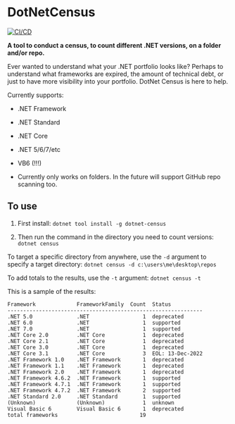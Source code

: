 # DotNetCensus
[![CI/CD](https://github.com/samsmithnz/DotNetCensus/actions/workflows/workflow.yml/badge.svg)](https://github.com/samsmithnz/DotNetCensus/actions/workflows/workflow.yml)

**A tool to conduct a census, to count different .NET versions, on a folder and/or repo.** 

Ever wanted to understand what your .NET portfolio looks like? Perhaps to understand what frameworks are expired, the amount of technical debt, or just to have more visibility into your portfolio. DotNet Census is here to help.

Currently supports:
- .NET Framework
- .NET Standard
- .NET Core 
- .NET 5/6/7/etc
- VB6 (!!!)

- Currently only works on folders. In the future will support GitHub repo scanning too.

## To use

1. First install:
`dotnet tool install -g dotnet-census`

2. Then run the command in the directory you need to count versions:
`dotnet census`

To target a specific directory from anywhere, use the `-d` argument to specify a target directory:
`dotnet census -d c:\users\me\desktop\repos`

To add totals to the results, use the `-t` argument:
`dotnet census -t`

This is a sample of the results: 
```
Framework             FrameworkFamily  Count  Status          
--------------------------------------------------------------
.NET 5.0              .NET                 1  deprecated      
.NET 6.0              .NET                 1  supported       
.NET 7.0              .NET                 1  supported       
.NET Core 2.0         .NET Core            1  deprecated      
.NET Core 2.1         .NET Core            1  deprecated      
.NET Core 3.0         .NET Core            1  deprecated      
.NET Core 3.1         .NET Core            3  EOL: 13-Dec-2022
.NET Framework 1.0    .NET Framework       1  deprecated      
.NET Framework 1.1    .NET Framework       1  deprecated      
.NET Framework 2.0    .NET Framework       1  deprecated      
.NET Framework 4.6.2  .NET Framework       1  supported       
.NET Framework 4.7.1  .NET Framework       1  supported       
.NET Framework 4.7.2  .NET Framework       2  supported       
.NET Standard 2.0     .NET Standard        1  supported       
(Unknown)             (Unknown)            1  unknown         
Visual Basic 6        Visual Basic 6       1  deprecated      
total frameworks                          19                  
```

